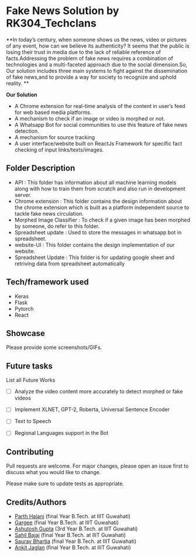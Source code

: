 # Fake News Solution by RK304_Techclans

**In today’s century, when someone shows us the news, video or pictures of any event, how can we believe its authenticity? It seems that the public is losing their trust in media due to the lack of reliable reference of facts.Addressing the problem of fake news requires a combination
of technologies and a multi-faceted approach due to the social dimension.So, Our solution includes three main systems to fight against
the dissemination of fake news,and to provide a way for society to recognize and uphold reality. **

**Our Solution**

* A Chrome extension for real-time analysis of the content in user’s feed for web based media platforms.  
* A mechanism to check if an image or video is morphed or not.
* A Whatsapp Bot for social communities to use this feature of fake news detection.
* A mechanism for source tracking
* A user interface/website built on ReactJs Framework  for specific fact checking of input links/texts/images.
<!-- * In today’s century, the free access to create and share information on social media platforms like Facebook, Instagram and other digital platforms has popped out a new problem of fake information, which created rumors around the world. And with advances in technologies like AI, digital animations and social engineering, the line between fake and authentic content is only going to blur even more.

* The hoaxes or false stories can destroy the reputation of any human or industries including politics, health, stock, sports and Finance. -->



<!-- ## Motivation

* Recent incident in Mumbai which caused a huge crowd at Railway Station due to Fake News.
* Migrant workers hoping to get back home had gathered at the station.They had hoped that the lockdown would end, but it has been extended till May 3.
* For example, in 2016, BuzzFeed News classified the most viral fake news on Facebook was “Obama had signed an executive order while banning the pledge of allegiance in schools nationwide.
  The content was intended to destroy the Obama’s position during the 2016 US elections
* Fake news can affect the nation as well as international relations. In 2017, Qatar’s state news agency declared that its Twitter account had been hacked and hackers published hoax comments to criticize aspects of the Arab Gulf and US foreign policy towards Iran.
*  Due to the false comments, neighboring countries like Bahrain, the United Arab Emirates, Saudi Arabia and Egypt broke diplomatic ties with Qatar. -->

## Folder Description

* API : This folder has information about all machine learning models along with how to train them from scratch and also run in development server.
* Chrome extension : This folder contains the design information about the chrome extension which is built as a platform independent source to tackle fake news circulation.
* Morphed Image Classifier : To check if a given image has been morphed by someone, do refer to this folder.
* Spreadsheet update : Used to store the messages in whatsapp bot in spreadsheet.
* website-UI : This folder contains the design implementation of our website.
* Spreadsheet Update : This folder is for updating google sheet and retriving data from spreadsheet automatically


## Tech/framework used

- Keras
- Flask
- Pytorch
- React

<!-- ## Features
 -->


## Showcase

Please provide some screenshots/GIFs.

## Future tasks

List all Future Works

- [ ] Analyze the video content more accurately to detect morphed or fake videos
- [ ] Implement XLNET, GPT-2, Roberta, Universal Sentence Encoder
- [ ] Text to Speech
- [ ] Regional Languages support in the Bot


## Contributing
Pull requests are welcome. For major changes, please open an issue first to discuss what you would like to change.

Please make sure to update tests as appropriate.

## Credits/Authors
- [Parth Halani](https://github.com/p1halani) (final Year B.Tech. at IIIT Guwahati)
- [Gargee](https://github.com/Gargee-srivastava) (final Year B.Tech. at IIIT Guwahati)
- [Ashutosh Gupta](https://github.com/ashutosh987) (3rd Year B.Tech. at IIIT Guwahati)
- [Sahil Bajaj](https://github.com/sahilbajaj82) (final Year B.Tech. at IIIT Guwahati)
- [Saurav Bhartia](https://github.com/08saurav) (final Year B.Tech. at IIIT Guwahati)
- [Ankit Jaglan](https://github.com/66Ankit) (final Year B.Tech. at IIIT Guwahati)
